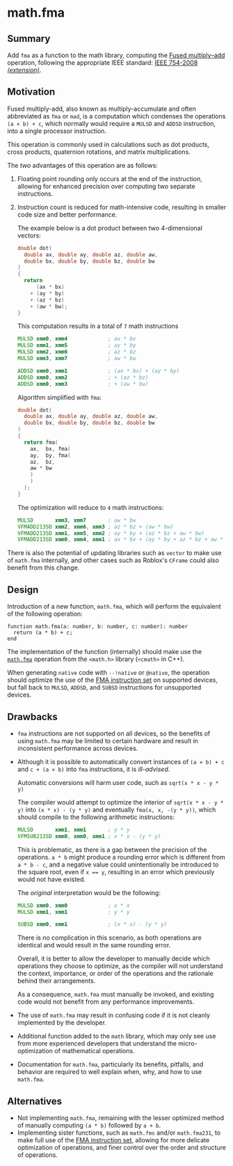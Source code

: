 # math.fma

## Summary

Add `fma` as a function to the math library, computing the [Fused multiply–add](https://en.wikipedia.org/wiki/Multiply%E2%80%93accumulate_operation#Fused_multiply%E2%80%93add) operation, following the appropriate IEEE standard: [IEEE 754-2008](https://ieeexplore.ieee.org/document/4610935) *[(extension)](https://ieeexplore.ieee.org/document/5487502)*.

## Motivation

Fused multiply-add, also known as multiply-accumulate and often abbreviated as `fma` or `mad`, is a computation which condenses the operations `(a × b) + c`, which normally would require a `MULSD` and `ADDSD` instruction, into a single processor instruction.

This operation is commonly used in calculations such as dot products, cross products, quaternion rotations, and matrix multiplications.

The *two* advantages of this operation are as follows:
1. Floating point rounding only occurs at the end of the instruction, allowing for enhanced precision over computing two separate instructions.
2. Instruction count is reduced for math-intensive code, resulting in smaller code size and better performance.

   The example below is a dot product between two 4-dimensional vectors:

   ```cpp
   double dot(
     double ax, double ay, double az, double aw,
     double bx, double by, double bz, double bw
   )
   {
     return
         (ax * bx)
       + (ay * by)
       + (az * bz)
       + (aw * bw);
   }
   ```

   This computation results in a total of `7` math instructions
     ```asm
     MULSD xmm0, xmm4             ; ax * bx
     MULSD xmm1, xmm5             ; ay * by
     MULSD xmm2, xmm6             ; az * bz
     MULSD xmm3, xmm7             ; aw * bw
  
     ADDSD xmm0, xmm1             ; (ax * bx) + (ay * by)
     ADDSD xmm0, xmm2             ; + (az * bz)
     ADDSD xmm0, xmm3             ; + (aw * bw)
     ```
   Algorithm simplified with `fma`:
     ```cpp
     double dot(
       double ax, double ay, double az, double aw,
       double bx, double by, double bz, double bw
     )
     {
       return fma(
         ax,  bx, fma(
         ay,  by, fma(
         az,  bz,
         aw * bw
         )
         )
       );
     }
     ```
   The optimization will reduce to `4` math instructions:
     ```asm
     MULSD       xmm3, xmm7       ; aw * bw
     VFMADD213SD xmm2, xmm6, xmm3 ; az * bz + (aw * bw)
     VFMADD213SD xmm1, xmm5, xmm2 ; ay * by + (az * bz + aw * bw)
     VFMADD213SD xmm0, xmm4, xmm1 ; ax * bx + (ay * by + az * bz + aw * bw)
     ```  

There is also the potential of updating libraries such as `vector` to make use of `math.fma` internally, and other cases such as Roblox's `CFrame` could also benefit from this change.

## Design

Introduction of a new function, `math.fma`, which will perform the equivalent of the following operation:
```luau
function math.fma(a: number, b: number, c: number): number
  return (a * b) + c;
end
```

The implementation of the function (internally) should make use the [`math.fma`](https://en.cppreference.com/w/c/numeric/math/fma) operation from the `<math.h>` library (`<cmath>` in C++).

When generating `native` code with `--!native` or `@native`, the operation should optimize the use of the [FMA instruction set](https://en.wikipedia.org/wiki/FMA_instruction_set) on supported devices, but fall back to `MULSD`, `ADDSD`, and `SUBSD` instructions for unsupported devices.

## Drawbacks

- `fma` instructions are not supported on all devices, so the benefits of using `math.fma` may be limited to certain hardware and result in inconsistent performance across devices.
- Although it is possible to automatically convert instances of `(a × b) + c` and `c + (a × b)` into `fma` instructions, it is *ill-advised*.

  Automatic conversions will harm user code, such as `sqrt(x * x - y * y)`
  
  The compiler would attempt to optimize the interior of `sqrt(x * x - y * y)` into `(x * x) - (y * y)` and eventually `fma(x, x, -(y * y))`, which should compile to the following arithmetic instructions:
    ```asm
    MULSD       xmm1, xmm1       ; y * y
    VFMSUB213SD xmm0, xmm0, xmm1 ; x * x - (y * y)
    ```

  This is problematic, as there is a gap between the precision of the operations. `a * b` might produce a rounding error which is different from `a * b - c`, and a negative value could unintentionally be introduced to the square root, even if `x == y`, resulting in an error which previously would not have existed.

  The *original* interpretation would be the following:
    ```asm
    MULSD xmm0, xmm0             ; x * x
    MULSD xmm1, xmm1             ; y * y

    SUBSD xmm0, xmm1             ; (x * x) - (y * y)
    ```

  There is no complication in this scenario, as both operations are identical and would result in the same rounding error.

  Overall, it is better to allow the developer to manually decide which operations they choose to optimize, as the compiler will not understand the context, importance, or order of the operations and the rationale behind their arrangements.

  As a consequence, `math.fma` must manually be invoked, and existing code would not benefit from any performance improvements.

- The use of `math.fma` may result in confusing code if it is not cleanly implemented by the developer.
- Additional function added to the `math` library, which may only see use from more experienced developers that understand the micro-optimization of mathematical operations.
- Documentation for `math.fma`, particularly its benefits, pitfalls, and behavior are required to well explain when, why, and how to use `math.fma`.

## Alternatives

- Not implementing `math.fma`, remaining with the lesser optimized method of manually computing `(a * b)` followed by `a + b`.
- Implementing sister functions, such as `math.fms` and/or `math.fma231`, to make full use of the [FMA instruction set](https://en.wikipedia.org/wiki/FMA_instruction_set), allowing for more delicate optimization of operations, and finer control over the order and structure of operations.
